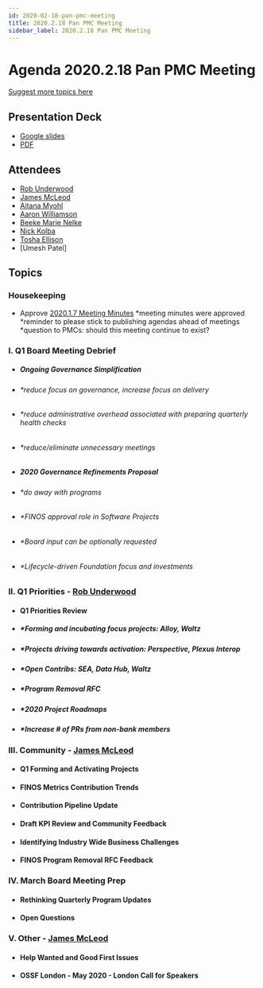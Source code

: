 ```yaml
---
id: 2020-02-18-pan-pmc-meeting
title: 2020.2.18 Pan PMC Meeting
sidebar_label: 2020.2.18 Pan PMC Meeting
---
```



# Agenda 2020.2.18 Pan PMC Meeting

[Suggest more topics here](https://github.com/finos/finos-pmcs/issues/25)

## Presentation Deck
* [Google slides](https://docs.google.com/presentation/d/1rKEYr5b5qp9FOF0yy7z8lW4FNSMPrF68iGwpJV6x5Pc/edit#slide=id.g622c00a7c8_0_77)
* [PDF](https://github.com/finos/finos-pmcs/blob/master/website/static/Pan-PMCs%20Meeting%202020.02.18.pdf)

## Attendees
* [Rob Underwood](https://github.com/brooklynrob)
* [James McLeod](https://github.com/mcleo-d)
* [Aitana Myohl](https://github.com/aitana16)
* [Aaron Williamson](https://github.com/copiesofcopies)
* [Beeke Marie Nelke](https://github.com/beekemarie)
* [Nick Kolba](https://github.com/nkolba)
* [Tosha Ellison](https://github.com/toshaellison)
* [Umesh Patel]

## Topics

### Housekeeping
* Approve [2020.1.7 Meeting Minutes](https://github.com/finos/finos-pmcs/blob/master/docs/2020-01-07-Pan-PMC-Meeting.md)
*meeting minutes were approved
*reminder to please stick to publishing agendas ahead of meetings
*question to PMCs: should this meeting continue to exist?

### I. Q1 Board Meeting Debrief
* ##### Ongoing Governance Simplification
* ###### *reduce focus on governance, increase focus on delivery
* ###### *reduce administrative overhead associated with preparing quarterly health checks
* ###### *reduce/eliminate unnecessary meetings
* ##### 2020 Governance Refinements Proposal
* ###### *do away with programs
* ###### *FINOS approval role in Software Projects
* ###### *Board input can be optionally requested
* ###### *Lifecycle-driven Foundation focus and investments

### II. Q1 Priorities - [Rob Underwood](https://github.com/brooklynrob)
* #### Q1 Priorities Review
* ##### *Forming and incubating focus projects: Alloy, Waltz
* ##### *Projects driving towards activation: Perspective, Plexus Interop
* ##### *Open Contribs: SEA, Data Hub, Waltz
* ##### *Program Removal RFC
* ##### *2020 Project Roadmaps
* ##### *Increase # of PRs from non-bank members

### III. Community - [James McLeod](https://github.com/mcleo-d)
* #### Q1 Forming and Activating Projects 
* #### FINOS Metrics Contribution Trends 
* #### Contribution Pipeline Update 
* #### Draft KPI Review and Community Feedback 
* #### Identifying Industry Wide Business Challenges
* #### FINOS Program Removal RFC Feedback

### IV. March Board Meeting Prep
* #### Rethinking Quarterly Program Updates
* #### Open Questions

### V. Other - [James McLeod](https://github.com/mcleo-d)
* #### Help Wanted and Good First Issues
* #### OSSF London - May 2020 - London Call for Speakers
